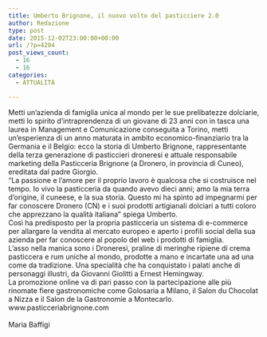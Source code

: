 ```yaml
---
title: Umberto Brignone, il nuovo volto del pasticciere 2.0
author: Redazione
type: post
date: 2015-12-02T23:00:00+00:00
url: /?p=4204
post_views_count:
  - 16
  - 16
categories:
  - ATTUALITÀ

---
```

<div>
  Metti un&#8217;azienda di famiglia unica al mondo per le sue prelibatezze dolciarie, metti lo spirito d&#8217;intraprendenza di un giovane di 23 anni con in tasca una laurea in Management e Comunicazione conseguita a Torino, metti un&#8217;esperienza di un anno maturata in ambito economico-finanziario tra la Germania e il Belgio: ecco la storia di Umberto Brignone, rappresentante della terza generazione di pasticcieri droneresi e attuale responsabile marketing della Pasticceria Brignone (a Dronero, in provincia di Cuneo), ereditata dal padre Giorgio.&nbsp;
</div>

<div>
  &ldquo;La passione e l&rsquo;amore per il proprio lavoro &egrave; qualcosa che si costruisce nel tempo. Io vivo la pasticceria da quando avevo dieci anni; amo la mia terra d&rsquo;origine, il cuneese, e la sua storia. Questo mi ha spinto ad impegnarmi per far conoscere Dronero (CN) e i suoi prodotti artigianali dolciari a tutti coloro che apprezzano la qualit&agrave; italiana&rdquo; spiega Umberto.&nbsp;
</div>

<div>
  Cos&igrave; ha predisposto per la propria pasticceria un sistema di e-commerce per allargare la vendita al mercato europeo e aperto i profili social della sua azienda per far conoscere al popolo del web i prodotti di famiglia.&nbsp;
</div>

<div>
  L&#8217;asso nella manica sono i Droneresi, praline di meringhe ripiene di crema pasticcera e rum uniche al mondo, prodotte a mano e incartate una ad una come da tradizione. Una specialit&agrave; che ha conquistato i palati anche di personaggi illustri, da Giovanni Giolitti a Ernest Hemingway.
</div>

<div>
  La promozione online va di pari passo con la partecipazione alle pi&ugrave; rinomate fiere gastronomiche come Golosaria a Milano, il Salon du Chocolat a Nizza e il Salon de la Gastronomie a Montecarlo.
</div>

<div>
  www.pasticceriabrignone.com
</div>

<div>
  &nbsp;
</div>

<div>
  Maria Baffigi
</div>

<div>
  &nbsp;
</div>